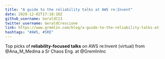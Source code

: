 ```yaml
---
title: "A guide to the reliability talks at AWS re:Invent"
date: 2020-12-02T17:18:10Z
github_username: GeraldC13
twitter_username: GeraldCrescione
link: https://www.gremlin.com/blog/a-guide-to-the-reliability-talks-at-aws-re-invent/
hashtags: "#AWS, #SRE"
---
```

Top picks of **reliability-focused talks** on AWS re:Invent (virtual) from @Ana_M_Medina a Sr Chaos Eng. at @GremlinInc

